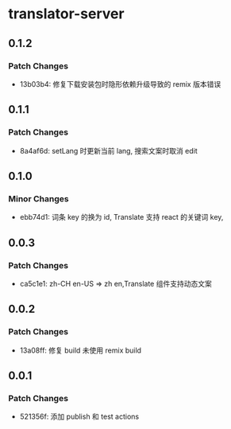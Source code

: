 # translator-server

## 0.1.2

### Patch Changes

-   13b03b4: 修复下载安装包时隐形依赖升级导致的 remix 版本错误

## 0.1.1

### Patch Changes

-   8a4af6d: setLang 时更新当前 lang, 搜索文案时取消 edit

## 0.1.0

### Minor Changes

-   ebb74d1: 词条 key 的换为 id, Translate 支持 react 的关键词 key,

## 0.0.3

### Patch Changes

-   ca5c1e1: zh-CH en-US => zh en,Translate 组件支持动态文案

## 0.0.2

### Patch Changes

-   13a08ff: 修复 build 未使用 remix build

## 0.0.1

### Patch Changes

-   521356f: 添加 publish 和 test actions

